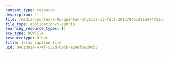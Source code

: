 ```yaml
---
content_type: resource
description: ''
file: /media/courses/8-05-quantum-physics-ii-fall-2013/0461d91a474f532db9cba20efb9d0cb3_lnZR0TVNh2k.vtt
file_type: application/x-subrip
learning_resource_types: []
ocw_type: OCWFile
resourcetype: Other
title: 3play caption file
uid: 0461d91a-474f-532d-b9cb-a20efb9d0cb3
---
```

